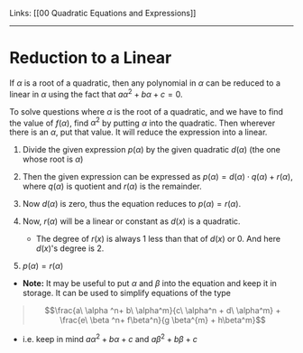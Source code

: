 Links: [[00 Quadratic Equations and Expressions]]
___
# Reduction to a Linear
If $\alpha$ is a root of a quadratic, then any polynomial in $\alpha$ can be reduced to a linear in $\alpha$ using the fact that $a \alpha^{2} + b \alpha + c = 0$.

To solve questions where $\alpha$ is the root of a quadratic, and we have to find the value of $f(\alpha)$, find $\alpha^{2}$ by putting $\alpha$ into the quadratic. Then wherever there is an $\alpha$, put that value. It will reduce the expression into a linear. 


1. Divide the given expression $p(\alpha)$ by the given quadratic $d(\alpha)$ (the one whose root is $\alpha$)

3. Then the given expression can be expressed as 
   $p(\alpha) = d(\alpha)\cdot q(\alpha) + r(\alpha)$, where $q(\alpha)$ is quotient and $r(\alpha)$ is the remainder. 

3. Now $d(\alpha)$ is zero, thus the equation reduces to
   $p(\alpha) = r(\alpha)$.

4. Now, $r(\alpha)$ will be a linear or constant as $d(x)$ is a quadratic. 
   - The degree of $r(x)$ is always 1 less than that of $d(x)$ or 0. And here $d(x)$'s degree is 2. 

6. $p(\alpha) = r(\alpha)$


- **Note:** It may be useful to put $\alpha$ and $\beta$ into the equation and keep it in storage. It can be used to simplify equations of the type 
>   $$\frac{a\ \alpha ^n+ b\ \alpha^m}{c\ \alpha^n + d\ \alpha^m} +  \frac{e\ \beta ^n+ f\beta^n}{g \beta^{m} + h\beta^m}$$
- i.e. keep in mind $a\alpha^{2} + b\alpha + c$ and $a\beta^{2} + b\beta + c$